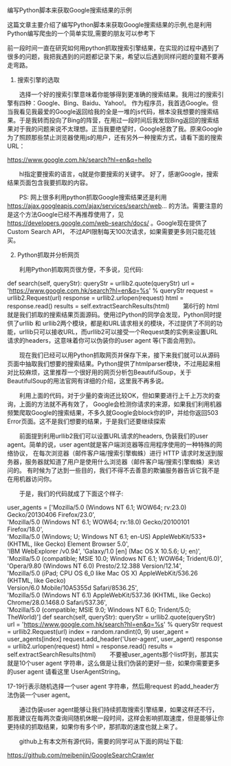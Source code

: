 编写Python脚本来获取Google搜索结果的示例

这篇文章主要介绍了编写Python脚本来获取Google搜索结果的示例,也是利用Python编写爬虫的一个简单实现,需要的朋友可以参考下

前一段时间一直在研究如何用python抓取搜索引擎结果，在实现的过程中遇到了很多的问题，我把我遇到的问题都记录下来，希望以后遇到同样问题的童鞋不要再走弯路。

1. 搜索引擎的选取

　　选择一个好的搜索引擎意味着你能够得到更准确的搜索结果。我用过的搜索引擎有四种：Google、Bing、Baidu、Yahoo!。 作为程序员，我首选Google。但当我看见我最爱的Google返回给我的全是一堆的js代码，根本没我想要的搜索结果。于是我转而投向了Bing的阵营，在用过一段时间后我发现Bing返回的搜索结果对于我的问题来说不太理想。正当我要绝望时，Google拯救了我。原来Google为了照顾那些禁止浏览器使用js的用户，还有另外一种搜索方式，请看下面的搜索URL：

https://www.google.com.hk/search?hl=en&q=hello

　　hl指定要搜索的语言，q就是你要搜索的关键字。 好了，感谢Google，搜索结果页面包含我要抓取的内容。

　　PS: 网上很多利用python抓取Google搜索结果还是利用 https://ajax.googleapis.com/ajax/services/search/web... 的方法。需要注意的是这个方法Google已经不再推荐使用了，见 https://developers.google.com/web-search/docs/ 。Google现在提供了Custom Search API， 不过API限制每天100次请求，如果需要更多则只能花钱买。

2. Python抓取并分析网页

　　利用Python抓取网页很方便，不多说，见代码:

def search(self, queryStr):
   queryStr = urllib2.quote(queryStr)
   url = 'https://www.google.com.hk/search?hl=en&q=%s' % queryStr
   request = urllib2.Request(url)
   response = urllib2.urlopen(request)
   html = response.read()
   results = self.extractSearchResults(html)
　　第6行的 html 就是我们抓取的搜索结果页面源码。使用过Python的同学会发现，Python同时提供了urllib 和 urllib2两个模块，都是和URL请求相关的模块，不过提供了不同的功能，urllib只可以接收URL，而urllib2可以接受一个Request类的实例来设置URL请求的headers，这意味着你可以伪装你的user agent 等(下面会用到)。

　　现在我们已经可以用Python抓取网页并保存下来，接下来我们就可以从源码页面中抽取我们想要的搜索结果。Python提供了htmlparser模块，不过用起来相对比较麻烦，这里推荐一个很好用的网页分析包BeautifulSoup，关于BeautifulSoup的用法官网有详细的介绍，这里我不再多说。

　　利用上面的代码，对于少量的查询还比较OK，但如果要进行上千上万次的查询，上面的方法就不再有效了， Google会检测你请求的来源，如果我们利用机器频繁爬取Google的搜索结果，不多久就Google会block你的IP，并给你返回503 Error页面。这不是我们想要的结果，于是我们还要继续探索

　　前面提到利用urllib2我们可以设置URL请求的headers,  伪装我们的user agent。简单的说，user agent就是客户端浏览器等应用程序使用的一种特殊的网络协议， 在每次浏览器（邮件客户端/搜索引擎蜘蛛）进行 HTTP 请求时发送到服务器，服务器就知道了用户是使用什么浏览器（邮件客户端/搜索引擎蜘蛛）来访问的。 有时候为了达到一些目的，我们不得不去善意的欺骗服务器告诉它我不是在用机器访问你。

　　于是，我们的代码就成了下面这个样子:

user_agents = ['Mozilla/5.0 (Windows NT 6.1; WOW64; rv:23.0) Gecko/20130406 Firefox/23.0', \
     'Mozilla/5.0 (Windows NT 6.1; WOW64; rv:18.0) Gecko/20100101 Firefox/18.0', \
     'Mozilla/5.0 (Windows; U; Windows NT 6.1; en-US) AppleWebKit/533+ \
     (KHTML, like Gecko) Element Browser 5.0', \
     'IBM WebExplorer /v0.94', 'Galaxy/1.0 [en] (Mac OS X 10.5.6; U; en)', \
     'Mozilla/5.0 (compatible; MSIE 10.0; Windows NT 6.1; WOW64; Trident/6.0)', \
     'Opera/9.80 (Windows NT 6.0) Presto/2.12.388 Version/12.14', \
     'Mozilla/5.0 (iPad; CPU OS 6_0 like Mac OS X) AppleWebKit/536.26 (KHTML, like Gecko) \
     Version/6.0 Mobile/10A5355d Safari/8536.25', \
     'Mozilla/5.0 (Windows NT 6.1) AppleWebKit/537.36 (KHTML, like Gecko) \
     Chrome/28.0.1468.0 Safari/537.36', \
     'Mozilla/5.0 (compatible; MSIE 9.0; Windows NT 6.0; Trident/5.0; TheWorld)']
 def search(self, queryStr):
   queryStr = urllib2.quote(queryStr)
   url = 'https://www.google.com.hk/search?hl=en&q=%s' % queryStr
   request = urllib2.Request(url)
   index = random.randint(0, 9)
   user_agent = user_agents[index]
   request.add_header('User-agent', user_agent)
   response = urllib2.urlopen(request)
   html = response.read()
   results = self.extractSearchResults(html)
　　不要被user_agents那个list吓到，那其实就是10个user agent 字符串，这么做是让我们伪装的更好一些，如果你需要更多的user agent 请看这里 UserAgentString。

17-19行表示随机选择一个user agent 字符串，然后用request 的add_header方法伪装一个user agent。

　　通过伪装user agent能够让我们持续抓取搜索引擎结果，如果这样还不行，那我建议在每两次查询间随机休眠一段时间，这样会影响抓取速度，但是能够让你更持续的抓取结果，如果你有多个IP，那抓取的速度也就上来了。

　　github上有本文所有源代码，需要的同学可从下面的网址下载:

https://github.com/meibenjin/GoogleSearchCrawler